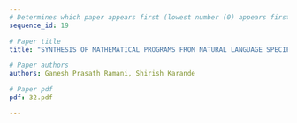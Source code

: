```yaml
---
# Determines which paper appears first (lowest number (0) appears first)
sequence_id: 19

# Paper title
title: "SYNTHESIS OF MATHEMATICAL PROGRAMS FROM NATURAL LANGUAGE SPECIFICATIONS"

# Paper authors
authors: Ganesh Prasath Ramani, Shirish Karande 

# Paper pdf
pdf: 32.pdf

---
```


